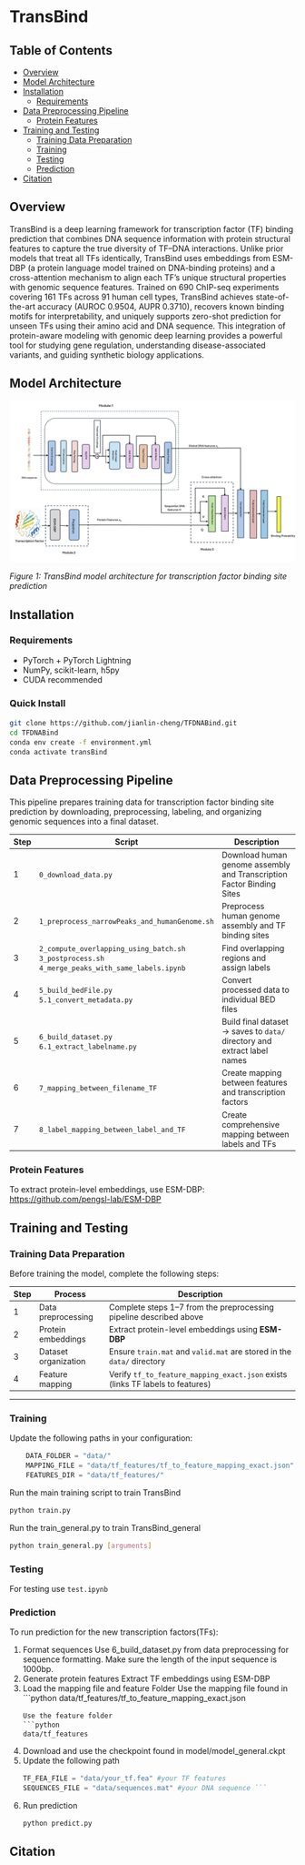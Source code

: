 # TransBind

## Table of Contents
- [Overview](#overview)
- [Model Architecture](#model-architecture)
- [Installation](#installation)
  - [Requirements](#requirements)
- [Data Preprocessing Pipeline](#data-preprocessing-pipeline)
  - [Protein Features](#protein-features)
- [Training and Testing](#training-and-testing)
  - [Training Data Preparation](#training-data-preparation)
  - [Training](#training)
  - [Testing](#testing)
  - [Prediction](#prediction)
- [Citation](#citation)

## Overview

TransBind is a deep learning framework for transcription factor (TF) binding prediction that combines DNA sequence information with protein structural features to capture the true diversity of TF–DNA interactions. Unlike prior models that treat all TFs identically, TransBind uses embeddings from ESM-DBP (a protein language model trained on DNA-binding proteins) and a cross-attention mechanism to align each TF’s unique structural properties with genomic sequence features. Trained on 690 ChIP-seq experiments covering 161 TFs across 91 human cell types, TransBind achieves state-of-the-art accuracy (AUROC 0.9504, AUPR 0.3710), recovers known binding motifs for interpretability, and uniquely supports zero-shot prediction for unseen TFs using their amino acid and DNA sequence. This integration of protein-aware modeling with genomic deep learning provides a powerful tool for studying gene regulation, understanding disease-associated variants, and guiding synthetic biology applications.

## Model Architecture
![Model Architecture](Model_diagram_V4.png)

*Figure 1: TransBind model architecture for transcription factor binding site prediction*

## Installation

### Requirements
- PyTorch + PyTorch Lightning
- NumPy, scikit-learn, h5py
- CUDA recommended

### Quick Install
```bash
git clone https://github.com/jianlin-cheng/TFDNABind.git
cd TFDNABind
conda env create -f environment.yml
conda activate transBind
```

## Data Preprocessing Pipeline
This pipeline prepares training data for transcription factor binding site prediction by downloading, preprocessing, labeling, and organizing genomic sequences into a final dataset.

| Step | Script | Description |
|------|--------|-------------|
| 1 | `0_download_data.py` | Download human genome assembly and Transcription Factor Binding Sites |
| 2 | `1_preprocess_narrowPeaks_and_humanGenome.sh` | Preprocess human genome assembly and TF binding sites |
| 3 | `2_compute_overlapping_using_batch.sh` <br> `3_postprocess.sh` <br> `4_merge_peaks_with_same_labels.ipynb` | Find overlapping regions and assign labels |
| 4 | `5_build_bedFile.py` <br> `5.1_convert_metadata.py` | Convert processed data to individual BED files |
| 5 | `6_build_dataset.py` <br> `6.1_extract_labelname.py` | Build final dataset → saves to `data/` directory and extract label names |
| 6 | `7_mapping_between_filename_TF` | Create mapping between features and transcription factors |
| 7 | `8_label_mapping_between_label_and_TF` | Create comprehensive mapping between labels and TFs |

### Protein Features
To extract protein-level embeddings, use ESM-DBP: https://github.com/pengsl-lab/ESM-DBP

## Training and Testing

###  Training Data Preparation

Before training the model, complete the following steps:

| Step | Process              | Description                                                                 |
|------|----------------------|-----------------------------------------------------------------------------|
| 1️   | Data preprocessing   | Complete steps 1–7 from the preprocessing pipeline described above          |
| 2️   | Protein embeddings   | Extract protein-level embeddings using **ESM-DBP**                          |
| 3️  | Dataset organization | Ensure `train.mat` and `valid.mat` are stored in the `data/` directory      |
| 4️  | Feature mapping      | Verify `tf_to_feature_mapping_exact.json` exists (links TF labels to features) |

---

### Training  
Update the following paths in your configuration:
```python
    DATA_FOLDER = "data/"
    MAPPING_FILE = "data/tf_features/tf_to_feature_mapping_exact.json"
    FEATURES_DIR = "data/tf_features/"
```

Run the main training script to train TransBind 

```bash
python train.py
```

Run the train_general.py to train TransBind_general
```bash
python train_general.py [arguments]
```

### Testing
For testing use `test.ipynb`

### Prediction
To run prediction for the new transcription factors(TFs):
1. Format sequences 
    Use 6_build_dataset.py from data preprocessing for sequence formatting. Make sure the length of the input sequence is 1000bp.
2. Generate protein features
    Extract TF embeddings using ESM-DBP
3. Load the mapping file and feature Folder 
    Use the mapping file found in ```python
     data/tf_features/tf_to_feature_mapping_exact.json 
     ```
    Use the feature folder 
    ```python 
    data/tf_features 
    ```
4. Download and use the checkpoint found in model/model_general.ckpt
5. Update the following path 
    ```python
    TF_FEA_FILE = "data/your_tf.fea" #your TF features
    SEQUENCES_FILE = "data/sequences.mat" #your DNA sequence ```
5. Run prediction
    ```bash
    python predict.py
    ```

## Citation
